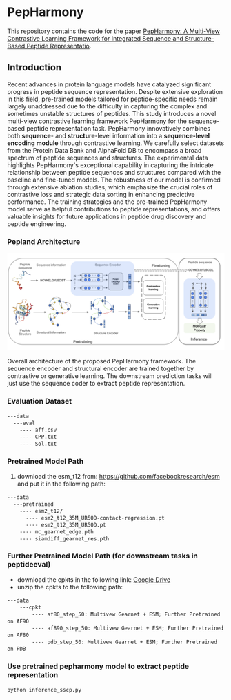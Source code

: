# PepHarmony

This repository contains the code for the paper [PepHarmony: A Multi-View Contrastive Learning Framework for Integrated Sequence and Structure-Based Peptide Representatio](https://arxiv.org/abs/2401.11360). 

## Introduction

Recent advances in protein language models have catalyzed significant progress in peptide sequence representation. Despite extensive exploration in this field, pre-trained models tailored for peptide-specific needs remain largely unaddressed due to the difficulty in capturing the complex and sometimes unstable structures of peptides. This study introduces a novel multi-view contrastive learning framework PepHarmony for the sequence-based peptide representation task. PepHarmony innovatively combines both **sequence**- and **structure**-level information into a **sequence-level encoding module** through contrastive learning. We carefully select datasets from the Protein Data Bank and AlphaFold DB to encompass a broad spectrum of peptide sequences and structures. The experimental data highlights PepHarmony's exceptional capability in capturing the intricate relationship between peptide sequences and structures compared with the baseline and fine-tuned models. The robustness of our model is confirmed through extensive ablation studies, which emphasize the crucial roles of contrastive loss and strategic data sorting in enhancing predictive performance. The training strategies and the pre-trained PepHarmony model serve as helpful contributions to peptide representations, and offers valuable insights for future applications in peptide drug discovery and peptide engineering. 

### Pepland Architecture

![pepharmony](./doc/main.png)

Overall architecture of the proposed PepHarmony framework. The sequence encoder and structural encoder are trained together by contrastive or generative learning. The downstream prediction tasks will just use the sequence coder to extract peptide representation.

### Evaluation Dataset
```
---data
  ---eval
    ---- aff.csv
    ---- CPP.txt
    ---- Sol.txt
```
### Pretrained Model Path

1. download the esm_t12 from: https://github.com/facebookresearch/esm and put it in the following path:

```
---data
  ---pretrained
    ---- esm2_t12/
      ---- esm2_t12_35M_UR50D-contact-regression.pt
      ---- esm2_t12_35M_UR50D.pt
    ---- mc_gearnet_edge.pth
    ---- siamdiff_gearnet_res.pth
```

### Further Pretrained Model Path (for downstream tasks in peptideeval)

- download the cpkts in the following link: [Google Drive](https://drive.google.com/file/d/15Ai_lOrsxQ11UlvHZcMbKvU9YMGRltYl/view?usp=drive_link)
- unzip the cpkts to the following path:
```
---data
    ---cpkt
        ---- af80_step_50: Multivew Gearnet + ESM; Further Pretrained on AF90
        ---- af890_step_50: Multivew Gearnet + ESM; Further Pretrained on AF80
        ---- pdb_step_50: Multivew Gearnet + ESM; Further Pretrained on PDB
```

### Use pretrained pepharmony model to extract peptide representation

```bash
python inference_sscp.py
```